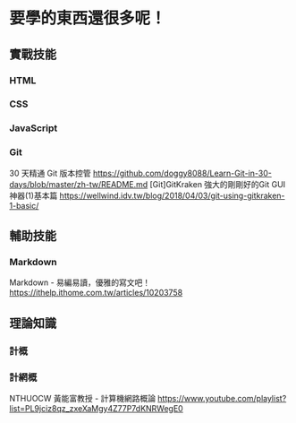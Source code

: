 # 要學的東西還很多呢！
## 實戰技能
### HTML
### CSS
### JavaScript
### Git
30 天精通 Git 版本控管
https://github.com/doggy8088/Learn-Git-in-30-days/blob/master/zh-tw/README.md
[Git]GitKraken 強大的剛剛好的Git GUI神器(1)基本篇
https://wellwind.idv.tw/blog/2018/04/03/git-using-gitkraken-1-basic/
## 輔助技能
### Markdown
Markdown - 易編易讀，優雅的寫文吧！ 
https://ithelp.ithome.com.tw/articles/10203758
## 理論知識
### 計概
### 計網概
NTHUOCW 黃能富教授 - 計算機網路概論
https://www.youtube.com/playlist?list=PL9jciz8qz_zxeXaMgy4Z77P7dKNRWegE0
